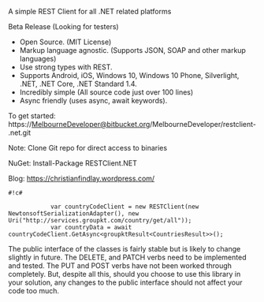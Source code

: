 A simple REST Client for all .NET related platforms

Beta Release (Looking for testers)

* Open Source. (MIT License)
* Markup language agnostic. (Supports JSON, SOAP and other markup languages)
* Use strong types with REST.
* Supports Android, iOS, Windows 10, Windows 10 Phone, Silverlight, .NET, .NET Core, .NET Standard 1.4.
* Incredibly simple (All source code just over 100 lines)
* Async friendly (uses async, await keywords).

To get started:
https://MelbourneDeveloper@bitbucket.org/MelbourneDeveloper/restclient-.net.git

Note: Clone Git repo for direct access to binaries

NuGet: Install-Package RESTClient.NET

Blog: https://christianfindlay.wordpress.com/

```
#!c#

            var countryCodeClient = new RESTClient(new NewtonsoftSerializationAdapter(), new Uri("http://services.groupkt.com/country/get/all"));
            var countryData = await countryCodeClient.GetAsync<groupktResult<CountriesResult>>();
```

The public interface of the classes is fairly stable but is likely to change slightly in future. The DELETE, and PATCH verbs need to be implemented and tested. The PUT and POST verbs have not been worked through completely. But, despite all this, should you choose to use this library in your solution, any changes to the public interface should not affect your code too much.